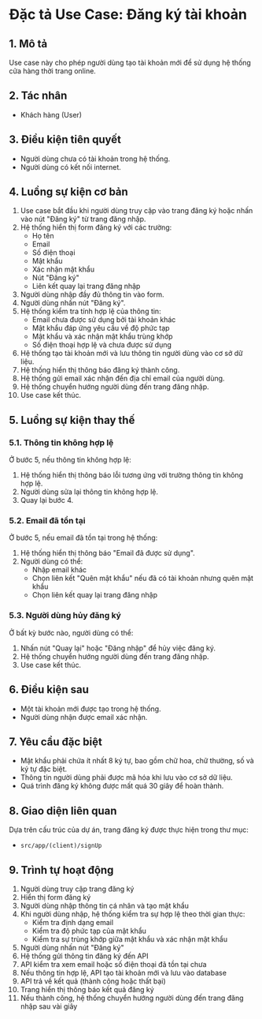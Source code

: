 # Đặc tả Use Case: Đăng ký tài khoản

## 1. Mô tả
Use case này cho phép người dùng tạo tài khoản mới để sử dụng hệ thống cửa hàng thời trang online.

## 2. Tác nhân
- Khách hàng (User)

## 3. Điều kiện tiên quyết
- Người dùng chưa có tài khoản trong hệ thống.
- Người dùng có kết nối internet.

## 4. Luồng sự kiện cơ bản
1. Use case bắt đầu khi người dùng truy cập vào trang đăng ký hoặc nhấn vào nút "Đăng ký" từ trang đăng nhập.
2. Hệ thống hiển thị form đăng ký với các trường:
   - Họ tên
   - Email
   - Số điện thoại
   - Mật khẩu
   - Xác nhận mật khẩu
   - Nút "Đăng ký"
   - Liên kết quay lại trang đăng nhập
3. Người dùng nhập đầy đủ thông tin vào form.
4. Người dùng nhấn nút "Đăng ký".
5. Hệ thống kiểm tra tính hợp lệ của thông tin:
   - Email chưa được sử dụng bởi tài khoản khác
   - Mật khẩu đáp ứng yêu cầu về độ phức tạp
   - Mật khẩu và xác nhận mật khẩu trùng khớp
   - Số điện thoại hợp lệ và chưa được sử dụng
6. Hệ thống tạo tài khoản mới và lưu thông tin người dùng vào cơ sở dữ liệu.
7. Hệ thống hiển thị thông báo đăng ký thành công.
8. Hệ thống gửi email xác nhận đến địa chỉ email của người dùng.
9. Hệ thống chuyển hướng người dùng đến trang đăng nhập.
10. Use case kết thúc.

## 5. Luồng sự kiện thay thế
### 5.1. Thông tin không hợp lệ
Ở bước 5, nếu thông tin không hợp lệ:
1. Hệ thống hiển thị thông báo lỗi tương ứng với trường thông tin không hợp lệ.
2. Người dùng sửa lại thông tin không hợp lệ.
3. Quay lại bước 4.

### 5.2. Email đã tồn tại
Ở bước 5, nếu email đã tồn tại trong hệ thống:
1. Hệ thống hiển thị thông báo "Email đã được sử dụng".
2. Người dùng có thể:
   - Nhập email khác
   - Chọn liên kết "Quên mật khẩu" nếu đã có tài khoản nhưng quên mật khẩu
   - Chọn liên kết quay lại trang đăng nhập

### 5.3. Người dùng hủy đăng ký
Ở bất kỳ bước nào, người dùng có thể:
1. Nhấn nút "Quay lại" hoặc "Đăng nhập" để hủy việc đăng ký.
2. Hệ thống chuyển hướng người dùng đến trang đăng nhập.
3. Use case kết thúc.

## 6. Điều kiện sau
- Một tài khoản mới được tạo trong hệ thống.
- Người dùng nhận được email xác nhận.

## 7. Yêu cầu đặc biệt
- Mật khẩu phải chứa ít nhất 8 ký tự, bao gồm chữ hoa, chữ thường, số và ký tự đặc biệt.
- Thông tin người dùng phải được mã hóa khi lưu vào cơ sở dữ liệu.
- Quá trình đăng ký không được mất quá 30 giây để hoàn thành.

## 8. Giao diện liên quan
Dựa trên cấu trúc của dự án, trang đăng ký được thực hiện trong thư mục:
- `src/app/(client)/signUp`

## 9. Trình tự hoạt động
1. Người dùng truy cập trang đăng ký
2. Hiển thị form đăng ký
3. Người dùng nhập thông tin cá nhân và tạo mật khẩu
4. Khi người dùng nhập, hệ thống kiểm tra sự hợp lệ theo thời gian thực:
   - Kiểm tra định dạng email
   - Kiểm tra độ phức tạp của mật khẩu
   - Kiểm tra sự trùng khớp giữa mật khẩu và xác nhận mật khẩu
5. Người dùng nhấn nút "Đăng ký"
6. Hệ thống gửi thông tin đăng ký đến API
7. API kiểm tra xem email hoặc số điện thoại đã tồn tại chưa
8. Nếu thông tin hợp lệ, API tạo tài khoản mới và lưu vào database
9. API trả về kết quả (thành công hoặc thất bại)
10. Trang hiển thị thông báo kết quả đăng ký
11. Nếu thành công, hệ thống chuyển hướng người dùng đến trang đăng nhập sau vài giây 